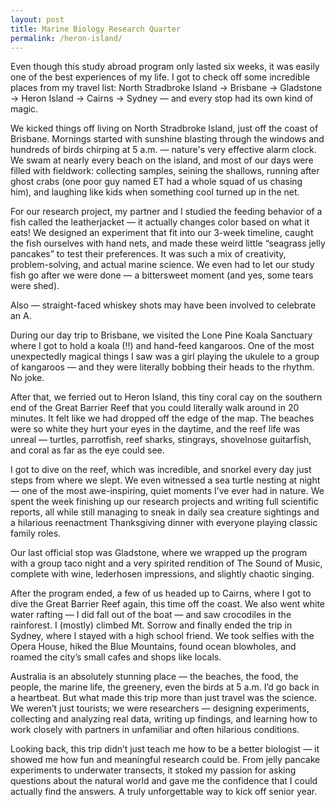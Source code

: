 ```yaml
---
layout: post
title: Marine Biology Research Quarter
permalink: /heron-island/
---
```


Even though this study abroad program only lasted six weeks, it was easily one of the best experiences of my life. I got to check off some incredible places from my travel list: North Stradbroke Island → Brisbane → Gladstone → Heron Island → Cairns → Sydney — and every stop had its own kind of magic.

We kicked things off living on North Stradbroke Island, just off the coast of Brisbane. Mornings started with sunshine blasting through the windows and hundreds of birds chirping at 5 a.m. — nature's very effective alarm clock. We swam at nearly every beach on the island, and most of our days were filled with fieldwork: collecting samples, seining the shallows, running after ghost crabs (one poor guy named ET had a whole squad of us chasing him), and laughing like kids when something cool turned up in the net.


For our research project, my partner and I studied the feeding behavior of a fish called the leatherjacket — it actually changes color based on what it eats! We designed an experiment that fit into our 3-week timeline, caught the fish ourselves with hand nets, and made these weird little “seagrass jelly pancakes” to test their preferences. It was such a mix of creativity, problem-solving, and actual marine science. We even had to let our study fish go after we were done — a bittersweet moment (and yes, some tears were shed).

Also — straight-faced whiskey shots may have been involved to celebrate an A.

During our day trip to Brisbane, we visited the Lone Pine Koala Sanctuary where I got to hold a koala (!!) and hand-feed kangaroos. One of the most unexpectedly magical things I saw was a girl playing the ukulele to a group of kangaroos — and they were literally bobbing their heads to the rhythm. No joke.


After that, we ferried out to Heron Island, this tiny coral cay on the southern end of the Great Barrier Reef that you could literally walk around in 20 minutes. It felt like we had dropped off the edge of the map. The beaches were so white they hurt your eyes in the daytime, and the reef life was unreal — turtles, parrotfish, reef sharks, stingrays, shovelnose guitarfish, and coral as far as the eye could see.


I got to dive on the reef, which was incredible, and snorkel every day just steps from where we slept. We even witnessed a sea turtle nesting at night — one of the most awe-inspiring, quiet moments I’ve ever had in nature. We spent the week finishing up our research projects and writing full scientific reports, all while still managing to sneak in daily sea creature sightings and a hilarious reenactment Thanksgiving dinner with everyone playing classic family roles.

Our last official stop was Gladstone, where we wrapped up the program with a group taco night and a very spirited rendition of The Sound of Music, complete with wine, lederhosen impressions, and slightly chaotic singing.

After the program ended, a few of us headed up to Cairns, where I got to dive the Great Barrier Reef again, this time off the coast. We also went white water rafting — I did fall out of the boat — and saw crocodiles in the rainforest. I (mostly) climbed Mt. Sorrow and finally ended the trip in Sydney, where I stayed with a high school friend. We took selfies with the Opera House, hiked the Blue Mountains, found ocean blowholes, and roamed the city’s small cafes and shops like locals.


Australia is an absolutely stunning place — the beaches, the food, the people, the marine life, the greenery, even the birds at 5 a.m. I’d go back in a heartbeat. But what made this trip more than just travel was the science. We weren’t just tourists; we were researchers — designing experiments, collecting and analyzing real data, writing up findings, and learning how to work closely with partners in unfamiliar and often hilarious conditions.

Looking back, this trip didn’t just teach me how to be a better biologist — it showed me how fun and meaningful research could be. From jelly pancake experiments to underwater transects, it stoked my passion for asking questions about the natural world and gave me the confidence that I could actually find the answers. A truly unforgettable way to kick off senior year.
